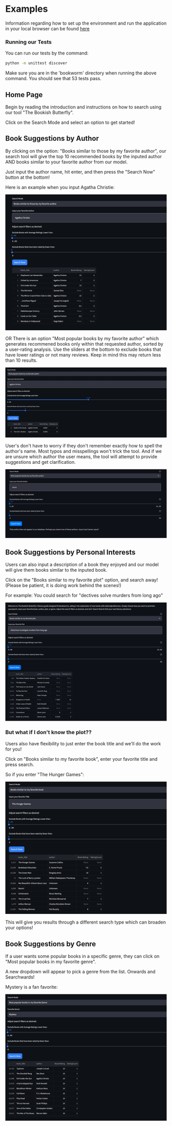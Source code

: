 # Examples

Information regarding how to set up the environment and run the application in your local browser can be found [here](../README.md#Local-Setup-and-Environment)

### Running our Tests

You can run our tests by the command:

```bash
python -m unittest discover
```

Make sure you are in the 'bookworm' directory when running the above command. You should see that 53 tests pass.


## Home Page

Begin by reading the introduction and instructions on how to search using our tool "The Bookish Butterfly".

Click on the Search Mode and select an option to get started!

## Book Suggestions by Author

By clicking on the option: "Books similar to those by my favorite author", our search tool will give the top 10
recommended books by the inputed author AND books similar to your favorite author from our model.

Just input the author name, hit enter, and then press the "Search Now" button at the bottom!

Here is an example when you input Agatha Christie:

![Author-1](walkthrough_images/walkthrough_image1.jpg)

OR There is an option "Most popular books by my favorite author" which generates recommened books only within that
requested author, sorted by a user-rating analysis.  Use the sliders at the bottom to exclude books that have lower ratings or not many reviews. Keep in mind
this may return less than 10 results. 

![Author-2](walkthrough_images/walkthrough_image2.jpg)

User's don't have to worry if they don't remember exactly how to spell the author's name. Most 
typos and misspellings won't trick the tool.  And if we are unsure which author the user means, the tool will attempt to provide suggestions and get clarification. 

![Author-Misspell](walkthrough_images/WalkthroughImage7.png)

## Book Suggestions by Personal Interests

Users can also input a description of a book they enjoyed and our model will give them books similar to the inputed book.

Click on the "Books similar to my favorite plot" option, and search away!
    (Please be patient, it is doing work behind the scenes!)

For example: You could search for "dectives solve murders from long ago"

![Plot1](walkthrough_images/WalkthroughImage6.png)

### But what if I don't know the plot??

Users also have flexibility to just enter the book title and we'll do the work for you!

Click on "Books similar to my favorite book", enter your favorite title and press search.

So if you enter "The Hunger Games":

![Title1](walkthrough_images/walkthrough_image4.jpg)


This will give you results through a different search type which can broaden your options!


## Book Suggestions by Genre

If a user wants some popular books in a specific genre, they can click on "Most popular books in my favorite genre".

A new dropdown will appear to pick a genre from the list. Onwards and Searchwards!

Mystery is a fan favorite:

![Genre1](walkthrough_images/walkthrough_image5.jpg)





